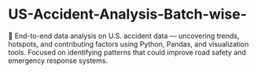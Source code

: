 # US-Accident-Analysis-Batch-wise-
🚗 End-to-end data analysis on U.S. accident data — uncovering trends, hotspots, and contributing factors using Python, Pandas, and visualization tools. Focused on identifying patterns that could improve road safety and emergency response systems.

